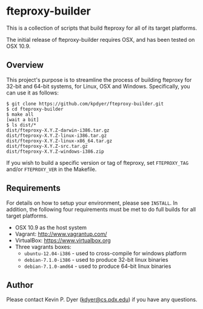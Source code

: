 fteproxy-builder
================

This is a collection of scripts that build fteproxy for all of its target platforms.

The initial release of fteproxy-builder requires OSX, and has been tested on OSX 10.9.


Overview
--------

This project's purpose is to streamline the process of building fteproxy for 32-bit and 64-bit systems, for Linux, OSX and Windows. Specifically, you can use it as follows:

```
$ git clone https://github.com/kpdyer/fteproxy-builder.git
$ cd fteproxy-builder
$ make all
[wait a bit]
$ ls dist/*
dist/fteproxy-X.Y.Z-darwin-i386.tar.gz
dist/fteproxy-X.Y.Z-linux-i386.tar.gz
dist/fteproxy-X.Y.Z-linux-x86_64.tar.gz
dist/fteproxy-X.Y.Z-src.tar.gz
dist/fteproxy-X.Y.Z-windows-i386.zip
```

If you wish to build a specific version or tag of fteproxy, set ```FTEPROXY_TAG``` and/or ```FTEPROXY_VER``` in the Makefile.

Requirements
------------

For details on how to setup your environment, please see ```INSTALL```. In addition, the following four requirements must be met to do full builds for all target platforms.

* OSX 10.9 as the host system
* Vagrant: http://www.vagrantup.com/
* VirtualBox: https://www.virtualbox.org
* Three vagrants boxes:
    * ```ubuntu-12.04-i386``` - used to cross-compile for windows platform
    * ```debian-7.1.0-i386``` - used to produce 32-bit linux binaries
    * ```debian-7.1.0-amd64``` - used to produce 64-bit linux binaries


Author
------

Please contact Kevin P. Dyer (kdyer@cs.pdx.edu) if you have any questions.
